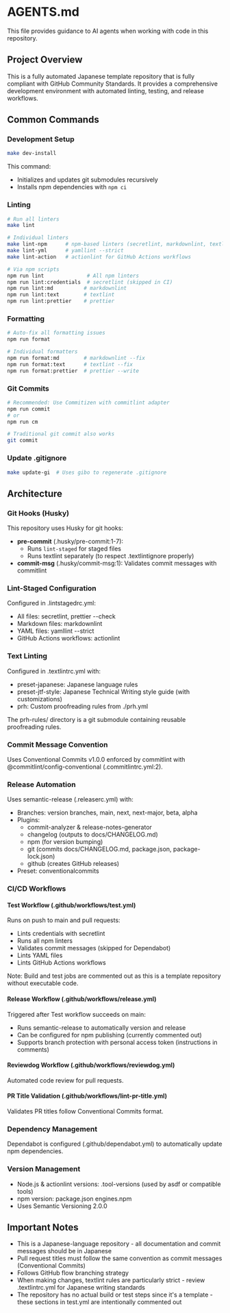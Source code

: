 # AGENTS.md

This file provides guidance to AI agents when working with code in this repository.

## Project Overview

This is a fully automated Japanese template repository that is fully compliant with GitHub Community Standards. It provides a comprehensive development environment with automated linting, testing, and release workflows.

## Common Commands

### Development Setup

```sh
make dev-install
```

This command:

- Initializes and updates git submodules recursively
- Installs npm dependencies with `npm ci`

### Linting

```sh
# Run all linters
make lint

# Individual linters
make lint-npm      # npm-based linters (secretlint, markdownlint, textlint, prettier)
make lint-yml      # yamllint --strict
make lint-action   # actionlint for GitHub Actions workflows

# Via npm scripts
npm run lint              # All npm linters
npm run lint:credentials  # secretlint (skipped in CI)
npm run lint:md          # markdownlint
npm run lint:text        # textlint
npm run lint:prettier    # prettier
```

### Formatting

```sh
# Auto-fix all formatting issues
npm run format

# Individual formatters
npm run format:md        # markdownlint --fix
npm run format:text      # textlint --fix
npm run format:prettier  # prettier --write
```

### Git Commits

```sh
# Recommended: Use Commitizen with commitlint adapter
npm run commit
# or
npm run cm

# Traditional git commit also works
git commit
```

### Update .gitignore

```sh
make update-gi  # Uses gibo to regenerate .gitignore
```

## Architecture

### Git Hooks (Husky)

This repository uses Husky for git hooks:

- **pre-commit** (.husky/pre-commit:1-7):
  - Runs `lint-staged` for staged files
  - Runs textlint separately (to respect .textlintignore properly)
- **commit-msg** (.husky/commit-msg:1): Validates commit messages with commitlint

### Lint-Staged Configuration

Configured in .lintstagedrc.yml:

- All files: secretlint, prettier --check
- Markdown files: markdownlint
- YAML files: yamllint --strict
- GitHub Actions workflows: actionlint

### Text Linting

Configured in .textlintrc.yml with:

- preset-japanese: Japanese language rules
- preset-jtf-style: Japanese Technical Writing style guide (with customizations)
- prh: Custom proofreading rules from ./prh.yml

The prh-rules/ directory is a git submodule containing reusable proofreading rules.

### Commit Message Convention

Uses Conventional Commits v1.0.0 enforced by commitlint with @commitlint/config-conventional (.commitlintrc.yml:2).

### Release Automation

Uses semantic-release (.releaserc.yml) with:

- Branches: version branches, main, next, next-major, beta, alpha
- Plugins:
  - commit-analyzer & release-notes-generator
  - changelog (outputs to docs/CHANGELOG.md)
  - npm (for version bumping)
  - git (commits docs/CHANGELOG.md, package.json, package-lock.json)
  - github (creates GitHub releases)
- Preset: conventionalcommits

### CI/CD Workflows

#### Test Workflow (.github/workflows/test.yml)

Runs on push to main and pull requests:

- Lints credentials with secretlint
- Runs all npm linters
- Validates commit messages (skipped for Dependabot)
- Lints YAML files
- Lints GitHub Actions workflows

Note: Build and test jobs are commented out as this is a template repository without executable code.

#### Release Workflow (.github/workflows/release.yml)

Triggered after Test workflow succeeds on main:

- Runs semantic-release to automatically version and release
- Can be configured for npm publishing (currently commented out)
- Supports branch protection with personal access token (instructions in comments)

#### Reviewdog Workflow (.github/workflows/reviewdog.yml)

Automated code review for pull requests.

#### PR Title Validation (.github/workflows/lint-pr-title.yml)

Validates PR titles follow Conventional Commits format.

### Dependency Management

Dependabot is configured (.github/dependabot.yml) to automatically update npm dependencies.

### Version Management

- Node.js & actionlint versions: .tool-versions (used by asdf or compatible tools)
- npm version: package.json engines.npm
- Uses Semantic Versioning 2.0.0

## Important Notes

- This is a Japanese-language repository - all documentation and commit messages should be in Japanese
- Pull request titles must follow the same convention as commit messages (Conventional Commits)
- Follows GitHub flow branching strategy
- When making changes, textlint rules are particularly strict - review .textlintrc.yml for Japanese writing standards
- The repository has no actual build or test steps since it's a template - these sections in test.yml are intentionally commented out
